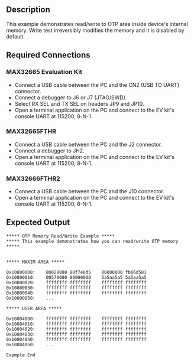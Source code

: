 ## Description

This example demonstrates read/write to OTP area inside device's internal memory. Write test irreversibly modifies the memory and it is disabled by default.

## Required Connections

### MAX32665 Evaluation Kit
-   Connect a USB cable between the PC and the CN2 (USB TO UART) connector.
-   Connect a debugger to J6 or J7 (JTAG/SWD).
-   Select RX SEL and TX SEL on headers JP9 and JP10.
-   Open a terminal application on the PC and connect to the EV kit's console UART at 115200, 8-N-1.

### MAX32665FTHR
-   Connect a USB cable between the PC and the J2 connector.
-   Connect a debugger to JH2.
-   Open a terminal application on the PC and connect to the EV kit's console UART at 115200, 8-N-1.

### MAX32666FTHR2
-   Connect a USB cable between the PC and the J10 connector.
-   Open a terminal application on the PC and connect to the EV kit's console UART at 115200, 8-N-1.

## Expected Output

```
***** OTP Memory Read/Write Example *****
***** This example demonstrates how you can read/write OTP memory *****


***** MAXIM AREA *****

0x10800000:    80028000 80f7e6d5    00800000 fb66d581
0x10800010:    00570000 80000000    5a5aa5a5 5a5aa5a5
0x10800020:    ffffffff ffffffff    ffffffff ffffffff
0x10800030:    ffffffff ffffffff    ffffffff ffffffff
0x10800040:    ffffffff ffffffff    ffffffff ffffffff
0x10800050:    ...

***** USER AREA *****

0x10804000:    ffffffff ffffffff    ffffffff ffffffff
0x10804010:    ffffffff ffffffff    ffffffff ffffffff
0x10804020:    ffffffff ffffffff    ffffffff ffffffff
0x10804030:    ffffffff ffffffff    ffffffff ffffffff
0x10804040:    ffffffff ffffffff    ffffffff ffffffff
0x10804050:    ...

Example End
```